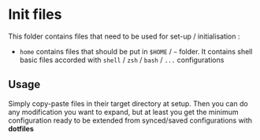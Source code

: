 # Init files

This folder contains files that need to be used for set-up / initialisation :

- `home` contains files that should be put in `$HOME` / `~` folder. It contains shell basic files accorded with `shell` / `zsh` / `bash` / `...` configurations

## Usage

Simply copy-paste files in their target directory at setup. Then you can do any modification you want to expand, but at least you get the minimum configuration ready to be extended from synced/saved configurations with **dotfiles**
